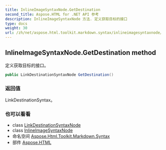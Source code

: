 ```yaml
---
title: InlineImageSyntaxNode.GetDestination
second_title: Aspose.HTML for .NET API 参考
description: InlineImageSyntaxNode 方法. 定义获取目标的接口
type: docs
weight: 30
url: /zh/net/aspose.html.toolkit.markdown.syntax/inlineimagesyntaxnode/getdestination/
---
```

## InlineImageSyntaxNode.GetDestination method

定义获取目标的接口。

```csharp
public LinkDestinationSyntaxNode GetDestination()
```

### 返回值

LinkDestinationSyntax。

### 也可以看看

* class [LinkDestinationSyntaxNode](../../linkdestinationsyntaxnode/)
* class [InlineImageSyntaxNode](../)
* 命名空间 [Aspose.Html.Toolkit.Markdown.Syntax](../../inlineimagesyntaxnode/)
* 部件 [Aspose.HTML](../../../)


